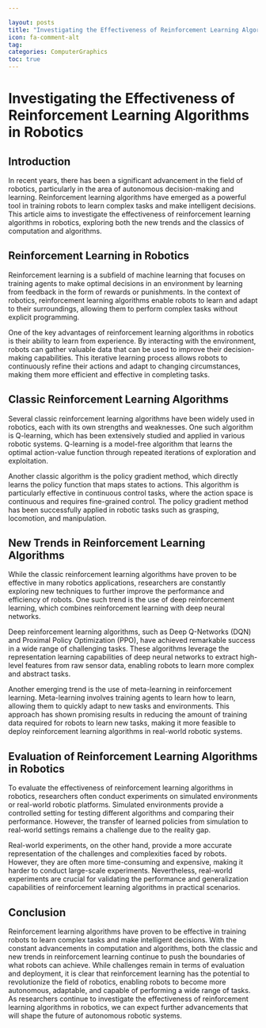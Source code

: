 ```yaml
---

layout: posts
title: "Investigating the Effectiveness of Reinforcement Learning Algorithms in Robotics"
icon: fa-comment-alt
tag:      
categories: ComputerGraphics
toc: true
---
```




# Investigating the Effectiveness of Reinforcement Learning Algorithms in Robotics

## Introduction

In recent years, there has been a significant advancement in the field of robotics, particularly in the area of autonomous decision-making and learning. Reinforcement learning algorithms have emerged as a powerful tool in training robots to learn complex tasks and make intelligent decisions. This article aims to investigate the effectiveness of reinforcement learning algorithms in robotics, exploring both the new trends and the classics of computation and algorithms.

## Reinforcement Learning in Robotics

Reinforcement learning is a subfield of machine learning that focuses on training agents to make optimal decisions in an environment by learning from feedback in the form of rewards or punishments. In the context of robotics, reinforcement learning algorithms enable robots to learn and adapt to their surroundings, allowing them to perform complex tasks without explicit programming.

One of the key advantages of reinforcement learning algorithms in robotics is their ability to learn from experience. By interacting with the environment, robots can gather valuable data that can be used to improve their decision-making capabilities. This iterative learning process allows robots to continuously refine their actions and adapt to changing circumstances, making them more efficient and effective in completing tasks.

## Classic Reinforcement Learning Algorithms

Several classic reinforcement learning algorithms have been widely used in robotics, each with its own strengths and weaknesses. One such algorithm is Q-learning, which has been extensively studied and applied in various robotic systems. Q-learning is a model-free algorithm that learns the optimal action-value function through repeated iterations of exploration and exploitation.

Another classic algorithm is the policy gradient method, which directly learns the policy function that maps states to actions. This algorithm is particularly effective in continuous control tasks, where the action space is continuous and requires fine-grained control. The policy gradient method has been successfully applied in robotic tasks such as grasping, locomotion, and manipulation.

## New Trends in Reinforcement Learning Algorithms

While the classic reinforcement learning algorithms have proven to be effective in many robotics applications, researchers are constantly exploring new techniques to further improve the performance and efficiency of robots. One such trend is the use of deep reinforcement learning, which combines reinforcement learning with deep neural networks.

Deep reinforcement learning algorithms, such as Deep Q-Networks (DQN) and Proximal Policy Optimization (PPO), have achieved remarkable success in a wide range of challenging tasks. These algorithms leverage the representation learning capabilities of deep neural networks to extract high-level features from raw sensor data, enabling robots to learn more complex and abstract tasks.

Another emerging trend is the use of meta-learning in reinforcement learning. Meta-learning involves training agents to learn how to learn, allowing them to quickly adapt to new tasks and environments. This approach has shown promising results in reducing the amount of training data required for robots to learn new tasks, making it more feasible to deploy reinforcement learning algorithms in real-world robotic systems.

## Evaluation of Reinforcement Learning Algorithms in Robotics

To evaluate the effectiveness of reinforcement learning algorithms in robotics, researchers often conduct experiments on simulated environments or real-world robotic platforms. Simulated environments provide a controlled setting for testing different algorithms and comparing their performance. However, the transfer of learned policies from simulation to real-world settings remains a challenge due to the reality gap.

Real-world experiments, on the other hand, provide a more accurate representation of the challenges and complexities faced by robots. However, they are often more time-consuming and expensive, making it harder to conduct large-scale experiments. Nevertheless, real-world experiments are crucial for validating the performance and generalization capabilities of reinforcement learning algorithms in practical scenarios.

## Conclusion

Reinforcement learning algorithms have proven to be effective in training robots to learn complex tasks and make intelligent decisions. With the constant advancements in computation and algorithms, both the classic and new trends in reinforcement learning continue to push the boundaries of what robots can achieve. While challenges remain in terms of evaluation and deployment, it is clear that reinforcement learning has the potential to revolutionize the field of robotics, enabling robots to become more autonomous, adaptable, and capable of performing a wide range of tasks. As researchers continue to investigate the effectiveness of reinforcement learning algorithms in robotics, we can expect further advancements that will shape the future of autonomous robotic systems.